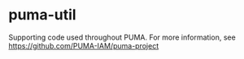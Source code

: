 puma-util
=========

Supporting code used throughout PUMA. For more information, see https://github.com/PUMA-IAM/puma-project
